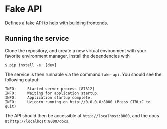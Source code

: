 # Fake API

Defines a fake API to help with building frontends.

## Running the service

Clone the repository,
and create a new virtual environment with your favorite environment manager.
Install the dependencies with

```
$ pip install -e .[dev]
```

The service is then runnable via the command `fake-api`.
You should see the following output:

```shell
INFO:     Started server process [87312]
INFO:     Waiting for application startup.
INFO:     Application startup complete.
INFO:     Uvicorn running on http://0.0.0.0:8000 (Press CTRL+C to quit)
```

The API should then be accessible at `http://localhost:8000`,
and the docs at `http://localhost:8000/docs`.
